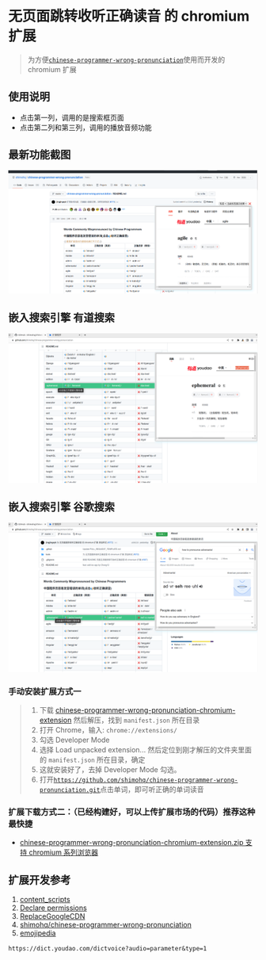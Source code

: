 # 无页面跳转收听正确读音 的 chromium 扩展

> 为方便[`chinese-programmer-wrong-pronunciation`](https://github.com/shimohq/chinese-programmer-wrong-pronunciation.git)使用而开发的 chromium 扩展

## 使用说明

- 点击第一列，调用的是搜索框页面
- 点击第二列和第三列，调用的播放音频功能

## 最新功能截图

![](https://github.com/jingjingxyk/chinese-programmer-wrong-pronunciation-chromium-extension/blob/main/images/%E6%88%AA%E5%9B%BE2022-07-06-16-20-20.png?raw=true)

## 嵌入搜索引擎 有道搜索

![](https://github.com/jingjingxyk/chinese-programmer-wrong-pronunciation-chromium-extension/blob/main/images/%E6%88%AA%E5%9B%BE2022-06-14-22-11.png?raw=true)

## 嵌入搜索引擎 谷歌搜索

![](https://github.com/jingjingxyk/chinese-programmer-wrong-pronunciation-chromium-extension/blob/main/images/截图2022-06-14-22-10.png?raw=true)

### 手动安装扩展方式一

> 1. 下载 [chinese-programmer-wrong-pronunciation-chromium-extension](https://github.com/jingjingxyk/chinese-programmer-wrong-pronunciation-chromium-extension/archive/refs/heads/master.zip) 然后解压，找到 `manifest.json` 所在目录
> 2. 打开 Chrome，输入: `chrome://extensions/`
> 3. 勾选 Developer Mode
> 4. 选择 Load unpacked extension... 然后定位到刚才解压的文件夹里面的 `manifest.json` 所在目录，确定
> 5. 这就安装好了，去掉 Developer Mode 勾选。
> 6. 打开[`https://github.com/shimohq/chinese-programmer-wrong-pronunciation.git`](https://github.com/shimohq/chinese-programmer-wrong-pronunciation.git)点击单词，即可听正确的单词读音

### 扩展下载方式二：（已经构建好，可以上传扩展市场的代码）推荐这种最快捷

- [chinese-programmer-wrong-pronunciation-chromium-extension.zip 支持 chromium 系列浏览器](https://www.jingjingxyk.com/chromium-extension/chinese-programmer-wrong-pronunciation-chromium-extension.zip)

## 扩展开发参考

1. [content_scripts](https:////developer.chrome.com/docs/extensions/mv3/content_scripts/)
2. [Declare permissions](https:////developer.chrome.com/docs/extensions/mv3/declare_permissions/)
3. [ReplaceGoogleCDN](https://github.com/justjavac/ReplaceGoogleCDN.git)
4. [shimohq/chinese-programmer-wrong-pronunciation](https://github.com/shimohq/chinese-programmer-wrong-pronunciation.git)
5. [emojipedia](https://emojipedia.org/)

```text
https://dict.youdao.com/dictvoice?audio=parameter&type=1

```
